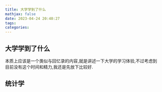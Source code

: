```yaml
---
title: 大学学到了什么
mathjax: false
date: 2023-04-24 20:40:27
tags:
categories:
---
```




## 大学学到了什么

本质上应该是一个类似与回忆录的内容,就是讲述一下大学的学习体验,不过考虑到目前没有这个时间和精力,我还是先放下比较好.

## 统计学

